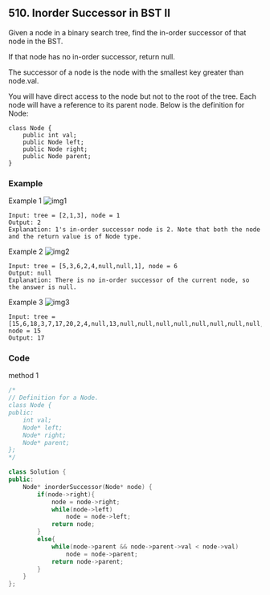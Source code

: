 ## 510. Inorder Successor in BST II

Given a node in a binary search tree, find the in-order successor of that node in the BST.

If that node has no in-order successor, return null.

The successor of a node is the node with the smallest key greater than node.val.

You will have direct access to the node but not to the root of the tree. Each node will have a reference to its parent node. Below is the definition for Node:
```
class Node {
    public int val;
    public Node left;
    public Node right;
    public Node parent;
}
```


### Example
Example 1
![img1](https://assets.leetcode.com/uploads/2019/01/23/285_example_1.PNG "img1")
```
Input: tree = [2,1,3], node = 1
Output: 2
Explanation: 1's in-order successor node is 2. Note that both the node and the return value is of Node type.
```

Example 2
![img2](https://assets.leetcode.com/uploads/2019/01/23/285_example_2.PNG "img2")
```
Input: tree = [5,3,6,2,4,null,null,1], node = 6
Output: null
Explanation: There is no in-order successor of the current node, so the answer is null.
```

Example 3
![img3](https://assets.leetcode.com/uploads/2019/02/02/285_example_34.PNG "img3")
```
Input: tree = [15,6,18,3,7,17,20,2,4,null,13,null,null,null,null,null,null,null,null,9], node = 15
Output: 17
```

### Code

method 1

```c++
/*
// Definition for a Node.
class Node {
public:
    int val;
    Node* left;
    Node* right;
    Node* parent;
};
*/

class Solution {
public:
    Node* inorderSuccessor(Node* node) {
        if(node->right){
            node = node->right;
            while(node->left)
                node = node->left;
            return node;
        }
        else{
            while(node->parent && node->parent->val < node->val)
                node = node->parent;
            return node->parent;
        }
    }
};
```



